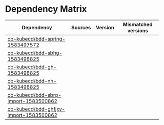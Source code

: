 # Dependency Matrix

Dependency | Sources | Version | Mismatched versions
---------- | ------- | ------- | -------------------
[cb-kubecd/bdd-spring-1583497572](https://github.com/cb-kubecd/bdd-spring-1583497572.git) |  | []() | 
[cb-kubecd/bdd-sbhg-1583498825](https://github.com/cb-kubecd/bdd-sbhg-1583498825.git) |  | []() | 
[cb-kubecd/bdd-gh-1583498825](https://github.com/cb-kubecd/bdd-gh-1583498825.git) |  | []() | 
[cb-kubecd/bdd-nh-1583498825](https://github.com/cb-kubecd/bdd-nh-1583498825.git) |  | []() | 
[cb-kubecd/bdd-sbrp-import-1583500862](https://github.com/cb-kubecd/bdd-sbrp-import-1583500862.git) |  | []() | 
[cb-kubecd/bdd-ghfjxy-import-1583500862](https://github.com/cb-kubecd/bdd-ghfjxy-import-1583500862.git) |  | []() | 
